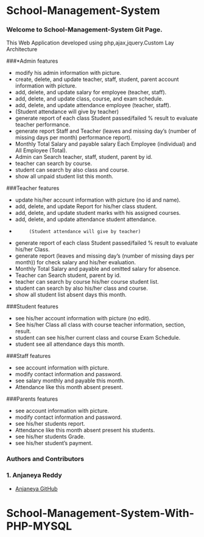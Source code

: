 # School-Management-System
### Welcome to School-Management-System Git Page.
This Web Application developed using php,ajax,jquery.Custom Lay Architecture

###*Admin features
* modify his admin  information with picture.
* create, delete, and update teacher, staff, student, parent account information with picture.
* add, delete, and update salary for employee (teacher, staff).
* add, delete, and update class, course, and exam schedule.
* add, delete, and update attendance employee (teacher, staff).
* (Student attendance will give by teacher)
* generate report of each class Student passed/failed % result to evaluate teacher performance.
* generate report Staff and Teacher (leaves and missing day’s (number of missing days per month) performance report).
* Monthly Total Salary and payable salary Each Employee (individual) and All Employee (Total).
* Admin can Search teacher, staff, student, parent by id.
* teacher can search by course.
* student can search by also class and course.
* show all unpaid student list this month.

###Teacher features
* update his/her account information with picture (no id and name).
* add, delete, and update Report for his/her class student.
* add, delete, and update student marks with his assigned courses.
* add, delete, and update attendance student attendance.
*          (Student attendance will give by teacher)
* generate report of each class Student passed/failed % result to evaluate his/her Class.
* generate report (leaves and missing day’s (number of missing days per month)) for check salary and his/her evaluation.
* Monthly Total Salary and payable and omitted salary for absence.
* Teacher can Search student, parent by id.
* teacher can search by course his/her course student list.
* student can search by also his/her class and course.
* show all student list absent days this month.

###Student features
* see his/her account information with picture (no edit).
* See his/her Class all class with course teacher information, section, result.
* student can see  his/her  current class and course Exam Schedule.
* student see all attendance  days this month.

###Staff features
* see account information with picture.
* modify contact information and password.
* see salary monthly and payable this month.
* Attendance like this month absent present.

###Parents features
* see account information with picture.
* modify contact information and password.
* see his/her students report.
* Attendance like this month absent present his students.
* see his/her students Grade.
* see his/her student’s payment.

### Authors and Contributors

### 1. Anjaneya Reddy
* [Anjaneya GitHub](https://github.com/anjaneyareddy) 

# School-Management-System-With-PHP-MYSQL
